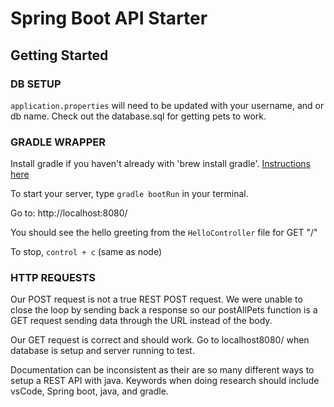 # Spring Boot API Starter

## Getting Started

### DB SETUP
`application.properties` will need to be updated with your username, and or db name.
Check out the database.sql for getting pets to work.

### GRADLE WRAPPER
Install gradle if you haven't already with 'brew install gradle'. [Instructions here](https://gradle.org/install)

To start your server, type `gradle bootRun` in your terminal.

Go to: http://localhost:8080/

You should see the hello greeting from the `HelloController` file for GET "/"

To stop, `control + c` (same as node)

### HTTP REQUESTS
Our POST request is not a true REST POST request. We were unable to close the loop by sending back a response so our postAllPets function is a GET request sending data through the URL instead of the body. 

Our GET request is correct and should work. Go to localhost8080/ when database is setup and server running to test.

Documentation can be inconsistent as their are so many different ways to setup a REST API with java. Keywords when doing research should include vsCode, Spring boot, java, and gradle.